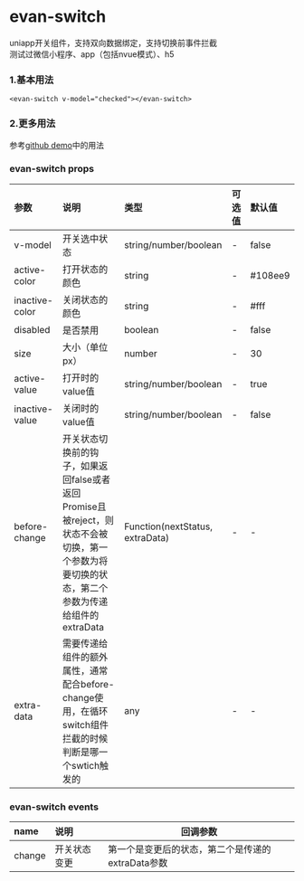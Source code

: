 # evan-switch
uniapp开关组件，支持双向数据绑定，支持切换前事件拦截   
测试过微信小程序、app（包括nvue模式）、h5

### 1.基本用法

```
﻿<evan-switch v-model="checked"></evan-switch>
```

### 2.更多用法
参考[github demo](https://github.com/EvanMaFYH/evan-switch)中的用法

### evan-switch props
| 参数           | 说明            | 类型    | 可选值     | 默认值  |    
| :-------------------- | :------------------------------ | :---------- | :-------- | :--- |  
| v-model | 开关选中状态 | string/number/boolean | - | false |
| active-color | 打开状态的颜色 | string | - | ﻿#108ee9 |
| inactive-color | 关闭状态的颜色 | string | - | #fff |
| disabled | 是否禁用 | boolean | - | false |
| size | 大小（单位px） | number | - | 30 |
| active-value | 打开时的value值 | string/number/boolean | - | true |
| inactive-value | 关闭时的value值 | string/number/boolean | - | false |
| before-change | 开关状态切换前的钩子，如果返回false或者返回Promise且被reject，则状态不会被切换，第一个参数为将要切换的状态，第二个参数为传递给组件的extraData | Function(nextStatus, extraData) | - | - |
| extra-data | 需要传递给组件的额外属性，通常配合before-change使用，在循环switch组件拦截的时候判断是哪一个swtich触发的 | any | - | - |

### evan-switch events
| name | 说明 | 回调参数 |
| :--- | :---------------- | ------------------|
| change | 开关状态变更 | 第一个是变更后的状态，第二个是传递的extraData参数 |
